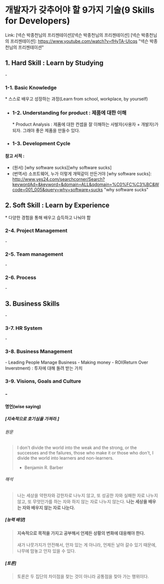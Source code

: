 # 개발자가 갖추어야 할 9가지 기술(9 Skills for Developers)
Link: [넥슨 박종천님의 프리젠테이션][넥슨 박종천님의 프리젠테이션]
[넥슨 박종천님의 프리젠테이션]: https://www.youtube.com/watch?v=fHyTA-UIcqs "넥슨 박종천님의 프리젠테이션"



<h2>1. Hard Skill : Learn by Studying</h2>
- <h3>1-1. Basic Knowledge</h3>
	* 스스로 배우고 성장하는 과정(Learn from school, workplace, by yourself)
	
- <h3>1-2. Understanding for product : 제품에 대한 이해</h3>
	* Product Analysis : 제품에 대한 컨셉을 잘 이해하는 사발자(사용자 + 개발자)가 되자. 그래야 좋은 제품을 만들수 있다.

- <h3>1-3. Development Cycle</h3> 

#### 참고 서적 : 
* (원서) [why software sucks][why software sucks]
* (번역서) 소프트웨어, 누가 이렇게 개떡같이 만든거야
[why software sucks]: http://www.yes24.com/searchcorner/Search?keywordAd=&keyword=&domain=ALL&qdomain=%C0%FC%C3%BC&Wcode=001_005&query=why+software+sucks "why software sucks"


<h2>2. Soft Skill : Learn by Experience</h2>
* 다양한 경험을 통해 배우고 습득하고 나눠야 함

<h3>2-4. Project Management</h3>
-
 
<h3>2-5. Team management</h3>
- 

<h3>2-6. Process</h3>
- 

<h2>3. Business Skills</h2>
-

<h3>3-7. HR System</h3>
-

<h3>3-8. Business Management</h3>
- Leading People Manage Business
- Making money
- ROI(Return Over Inverstment) : 투자에 대해 돌려 받는 가치

<h3>3-9. Visions, Goals and Culture<h3>
-



#### 명언(wise saying)

##### [지속적으로 호기심을 가져라.]
###### 원문
> I don't divide the world into the weak and the strong, 
> or the successes and the failures, 
> those who make it or those who don't, 
> I divide the world into learners and non-learners.
> - Benjamin R. Barber

###### 해석
> 나는 세상을 약한자와 강한자로 나누지 않고, 
> 또 성공한 자와 실패한 자로 나누지 않고,
> 또 무엇인가를 하는 자와 하지 않는 자로 나누지 않는다.
> **나는 세상을 배우는 자와 배우지 않는 자로 나눈다.**

##### [능력 배양]
> #### 지속적으로 목적을 가지고 공부해서 언제든 상황의 변화에 대응해야 한다.
> 새가 나뭇가지가 안전해서, 
> 안자 있는 게 아니라, 
> 언제든 날아 갈수 있기 때문에, 
> 나무에 맘놓고 안자 있을 수 있다.

##### [토론]
> 토론은 두 집단의 차이점을 찾는 것이 아니라 공통점을 찾아 가는 행위이다.